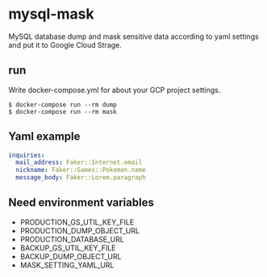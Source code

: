 # mysql-mask

MySQL database dump and mask sensitive data according to yaml settings and put it to Google Cloud Strage.

## run

Write docker-compose.yml for about your GCP project settings.

```
$ docker-compose run --rm dump
$ docker-compose run --rm mask
```

## Yaml example

```yaml
inquiries:
  mail_address: Faker::Internet.email
  nickname: Faker::Games::Pokemon.name
  message_body: Faker::Lorem.paragraph
```

## Need environment variables

- PRODUCTION_GS_UTIL_KEY_FILE
- PRODUCTION_DUMP_OBJECT_URL
- PRODUCTION_DATABASE_URL
- BACKUP_GS_UTIL_KEY_FILE
- BACKUP_DUMP_OBJECT_URL
- MASK_SETTING_YAML_URL
